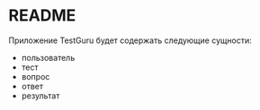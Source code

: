 # README

Приложение TestGuru будет содержать следующие сущности:
* пользователь
* тест
* вопрос
* ответ
* результат
